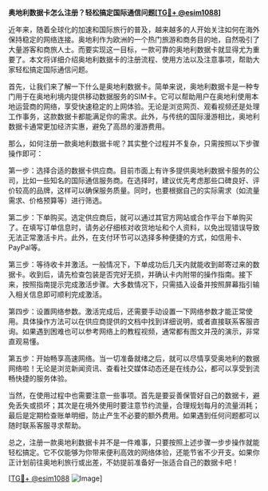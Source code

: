 **奥地利数据卡怎么注册？轻松搞定国际通信问题[[TG💪+ @esim1088](https://t.me/s/esim1088)]**

近年来，随着全球化的加速和国际旅行的普及，越来越多的人开始关注如何在海外保持稳定的网络连接。奥地利作为欧洲的一个热门旅游和商务目的地，自然吸引了大量游客和商旅人士。而要实现这一目标，一款可靠的奥地利数据卡就显得尤为重要了。本文将详细介绍奥地利数据卡的注册流程、使用方法以及注意事项，帮助大家轻松搞定国际通信问题。

首先，让我们来了解一下什么是奥地利数据卡。简单来说，奥地利数据卡是一种专门用于在奥地利境内提供移动数据服务的SIM卡。它可以帮助用户在奥地利使用本地运营商的网络，享受快速稳定的上网体验。无论是浏览网页、观看视频还是处理工作事务，这款数据卡都能满足你的需求。此外，与传统的国际漫游相比，奥地利数据卡通常更加经济实惠，避免了高昂的漫游费用。

那么，如何注册一款奥地利数据卡呢？其实整个过程并不复杂，只需按照以下步骤操作即可：

第一步：选择合适的数据卡供应商。目前市面上有许多提供奥地利数据卡服务的公司，比如一些知名的国际通信服务商。在选择时，建议优先考虑那些口碑良好、评价较高的品牌，这样可以确保服务质量。同时，也要根据自己的实际需求（如流量需求、价格预算等）进行筛选。

第二步：下单购买。选定供应商后，就可以通过其官方网站或合作平台下单购买了。在填写订单信息时，请务必仔细核对收货地址和个人资料，以免出现错误导致无法正常激活卡片。此外，在支付环节可以选择多种便捷的方式，如信用卡、PayPal等。

第三步：等待收卡并激活。一般情况下，下单成功后几天内就能收到邮寄过来的数据卡。收到后，请先检查包装是否完好无损，并确认卡内附带的操作指南。接下来，按照指南提示完成激活步骤。大多数情况下，只需插入设备并按照屏幕指引输入相关信息即可顺利完成激活。

第四步：设置网络参数。激活完成后，还需要手动设置一下网络参数才能正常使用。具体操作方法可以在供应商提供的文档中找到详细说明，或者直接联系客服咨询。如果遇到困难也可以参考网络上的教程视频，通常都有图文并茂的演示，非常直观易懂。

第五步：开始畅享高速网络。当一切准备就绪之后，就可以尽情享受奥地利的数据网络啦！无论是浏览新闻资讯、查看社交媒体动态还是在线办公，都可以享受到流畅快捷的服务体验。

当然，在使用过程中也需要注意一些事项。首先是要妥善保管好自己的数据卡，避免丢失或损坏；其次是在境外使用时要注意节约流量，合理规划每月的流量消耗；最后是定期检查账单明细，防止产生不必要的额外费用。如果遇到任何问题都可以随时联系客服寻求帮助。

总之，注册一款奥地利数据卡并不是一件难事，只要按照上述步骤一步步操作就能轻松搞定。它不仅能够为你带来便利高效的网络体验，还能节省不少开支。如果你正计划前往奥地利旅行或出差，不妨提前准备好一张适合自己的数据卡吧！

[[TG💪+ @esim1088](https://t.me/s/esim1088) ![Image](https://i.postimg.cc/4NQfJmqS/Snipaste-2025-05-13-00-14-12.png)]